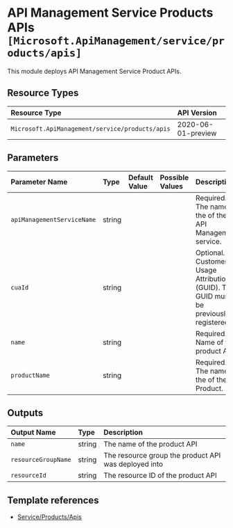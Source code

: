 # API Management Service Products APIs `[Microsoft.ApiManagement/service/products/apis]`

This module deploys API Management Service Product APIs.

## Resource Types

| Resource Type | API Version |
| :-- | :-- |
| `Microsoft.ApiManagement/service/products/apis` | 2020-06-01-preview |

## Parameters

| Parameter Name | Type | Default Value | Possible Values | Description |
| :-- | :-- | :-- | :-- | :-- |
| `apiManagementServiceName` | string |  |  | Required. The name of the of the API Management service. |
| `cuaId` | string |  |  | Optional. Customer Usage Attribution ID (GUID). This GUID must be previously registered |
| `name` | string |  |  | Required. Name of the product API. |
| `productName` | string |  |  | Required. The name of the of the Product. |

## Outputs

| Output Name | Type | Description |
| :-- | :-- | :-- |
| `name` | string | The name of the product API |
| `resourceGroupName` | string | The resource group the product API was deployed into |
| `resourceId` | string | The resource ID of the product API |

## Template references

- [Service/Products/Apis](https://docs.microsoft.com/en-us/azure/templates/Microsoft.ApiManagement/service/products/apis)
